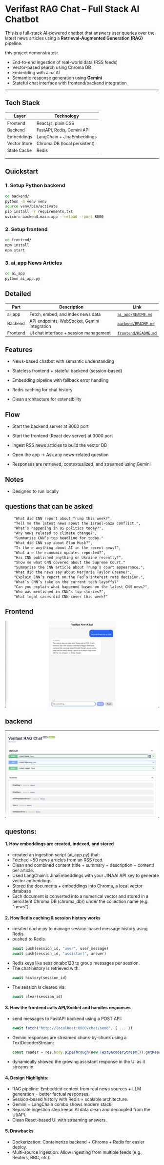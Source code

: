 # Verifast RAG Chat – Full Stack AI Chatbot

This is a full-stack AI-powered chatbot that answers user queries over the latest news articles using a **Retrieval-Augmented Generation (RAG)** pipeline.

this project demonstrates:
- End-to-end ingestion of real-world data (RSS feeds)
- Vector-based search using Chroma DB
- Embedding with Jina AI
- Semantic response generation using **Gemini**
- Stateful chat interface with frontend/backend integration

---

## Tech Stack

| Layer        | Technology                        |
|--------------|-----------------------------------|
| Frontend     | React.js, plain CSS               |
| Backend      | FastAPI, Redis, Gemini API        |
| Embeddings   | LangChain + JinaEmbeddings        |
| Vector Store | Chroma DB (local persistent)      |
| State Cache  | Redis                             |

---

## Quickstart

### 1. Setup Python backend
```bash
cd backend/
python -m venv venv
source venv/bin/activate
pip install -r requirements.txt
uvicorn backend.main:app --reload --port 8000
```

### 2. Setup frontend
```bash
cd frontend/
npm install
npm start
```

### 3. ai_app News Articles
```bash
cd ai_app
python ai_app.py
```

## Detailed

| Part      | Description                                  | Link                                         |
| --------- | -------------------------------------------- | -------------------------------------------- |
| ai_app | Fetch, embed, and index news data            | [`ai_app/README.md`](./ai_app/README.md)     |
| Backend   | API endpoints, WebSocket, Gemini integration | [`backend/README.md`](./backend/README.md)   |
| Frontend  | UI chat interface + session management       | [`frontend/README.md`](./frontend/README.md) |

## Features

- News-based chatbot with semantic understanding

- Stateless frontend + stateful backend (session-based)

- Embedding pipeline with fallback error handling

- Redis caching for chat history

- Clean architecture for extensibility

## Flow

- Start the backend server at 8000 port 

- Start the frontend (React dev server) at 3000 port

- Ingest RSS news articles to build the vector DB

- Open the app → Ask any news-related question

- Responses are retrieved, contextualized, and streamed using Gemini

## Notes

- Designed to run locally

## questions that can be asked

```
    "What did CNN report about Trump this week?",
    "Tell me the latest news about the Israel-Gaza conflict.",
    "What’s happening in US politics today?",
    "Any news related to climate change?",
    "Summarize CNN’s top headline for today."
    "What did CNN say about Elon Musk?",
    "Is there anything about AI in the recent news?",
    "What are the economic updates reported?",
    "Has CNN published anything on Ukraine recently?",
    "Show me what CNN covered about the Supreme Court."
    "Summarize the CNN article about Trump’s court appearance.",
    "What did the news say about Marjorie Taylor Greene?",
    "Explain CNN’s report on the Fed’s interest rate decision.",
    "What’s CNN’s take on the current tech layoffs?"
    "Can you explain what happened based on the latest CNN news?",
    "Who was mentioned in CNN’s top stories?",
    "What legal cases did CNN cover this week?"

```

## Frontend
![frontend](./images/ChatBot.png)


## backend

![backend](./images/backend_api.png)

## questons:

#### 1. How embeddings are created, indexed, and stored
- created an ingestion script (ai_app.py) that:
- Fetched ~50 news articles from an RSS feed.
- Clean and combined content (title + summary + description + content) per article.
- Used LangChain’s JinaEmbeddings with your JINAAI API key to generate vector embeddings.
- Stored the documents + embeddings into Chroma, a local vector database
- Each document is converted into a numerical vector and stored in a persistent Chroma DB (chroma_db/) under the collection name (e.g. "news").

#### 2. How Redis caching & session history works
- created cache.py to manage session-based message history using Redis.
- pushed to Redis
    ```python
    await push(session_id, "user", user_message)
    await push(session_id, "assistant", answer)
    ```
- Redis keys like session:abc123 to group messages per session.
- The chat history is retrieved with:
    ```python
    await history(session_id)
    ```
- The session is cleared via:
    ```python
    await clear(session_id)
    ```

#### 3. How the frontend calls API/Socket and handles responses
- send messages to FastAPI backend using a POST API:
    ```js
    await fetch("http://localhost:8000/chat/send", { ... })
    ```

- Gemini responses are streamed chunk-by-chunk using a TextDecoderStream:
    ```js
    const reader = res.body.pipeThrough(new TextDecoderStream()).getReader();
    ```

- dynamically showed the growing assistant response in the UI as it streams in.

#### 4. Design Highlights:
- RAG pipeline: Embedded context from real news sources + LLM generation = better factual responses.
- Session-based history with Redis = scalable architecture.
- Gemini + LangChain combo shows modern stack.
- Separate ingestion step keeps AI data clean and decoupled from the UI/API.
- Clean React-based UI with streaming answers.

#### 5. Drawbacks
- Dockerization: Containerize backend + Chroma + Redis for easier deploy.
- Multi-source ingestion: Allow ingesting from multiple feeds (e.g., Reuters, BBC, etc).

